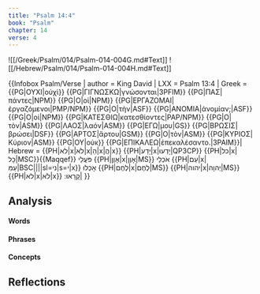 ```yaml
---
title: "Psalm 14:4"
book: "Psalm"
chapter: 14
verse: 4
---
```

![[/Greek/Psalm/014/Psalm-014-004G.md#Text]]
![[/Hebrew/Psalm/014/Psalm-014-004H.md#Text]]

{{Infobox Psalm/Verse |
  author = King David |
  LXX = Psalm 13:4 |
  Greek = {{PG|ΟΥΧΙ|οὐχὶ}} {{PG|ΓΙΓΝΩΣΚΩ|γνώσονται|3PFIM}} {{PG|ΠΑΣ|πάντες|NPM}} {{PG|Ο|οἱ|NPM}} {{PG|ΕΡΓΑΖΟΜΑΙ|ἐργαζόμενοι|PMP/NPM}} {{PG|Ο|τὴν|ASF}} {{PG|ΑΝΟΜΙΑ|ἀνομίαν;|ASF}} {{PG|Ο|οἱ|NPM}} {{PG|ΚΑΤΕΣΘΙΩ|κατεσθίοντες|PAP/NPM}} {{PG|Ο|τὸν|ASM}} {{PG|ΛΑΟΣ|λαόν|ASM}} {{PG|ΕΓΩ|μου|GS}} {{PG|ΒΡΩΣΙΣ|βρώσει|DSF}} {{PG|ΑΡΤΟΣ|ἄρτου|GSM}} {{PG|Ο|τὸν|ASM}} {{PG|ΚΥΡΙΟΣ|Κύριον|ASM}} {{PG|ΟΥ|οὐκ}} {{PG|ΕΠΙΚΑΛΕΩ|ἐπεκαλέσαντο.|3PAIM}}|
  Hebrew = {{PH|לא|x|לֹא|x|הַ|x|הֲ|x}} {{PH|יָדַע|x|יָדְעוּ|QP3CP}} {{PH|כל|x|כָּל|MSC}}{{Maqqef}}
פֹּעֲלֵי
{{PH|אָוֶן|x|אָוֶן|MS}}
אֹכְלֵי
{{PH|עַם|x|עַמִּ|BSC||||sl=ני|s=י|x}}
אָכְלוּ
{{PH|לֶחֶם|x|לֶחֶם|MS}} {{PH|יהוה|x|יְהוָה|MS}} {{PH|לא|x|לֹא|x}}
קָרָאוּ
׃|
}}

## Analysis

#### Words

#### Phrases

#### Concepts

## Reflections
